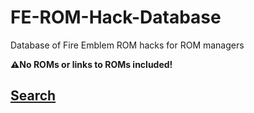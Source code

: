 # FE-ROM-Hack-Database
Database of Fire Emblem ROM hacks for ROM managers

**⚠️No ROMs or links to ROMs included!**

## [Search](http://github.laqieer.ml/search.html)


